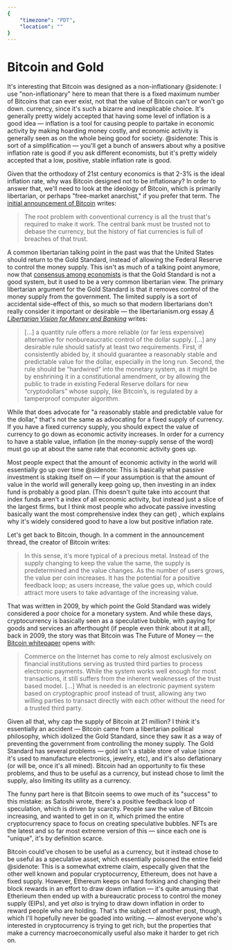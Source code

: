 ```yaml
---
{
	"timezone": "PDT",
	"location": ""
}
---
```

# Bitcoin and Gold

It's interesting that Bitcoin was designed as a non-inflationary
@sidenote: I use "non-inflationary" here to mean that there is a fixed maximum number of Bitcoins that can ever exist, not that the value of Bitcoin can't or won't go down.
currency, since it's such a bizarre and inexplicable choice. It's generally pretty widely accepted that having some level of inflation is a good idea — inflation is a tool for causing people to partake in economic activity by making hoarding money costly, and economic activity is generally seen as on the whole being good for society.
@sidenote: This is sort of a simplification — you'll get a bunch of answers about why a positive inflation rate is good if you ask different economists, but it's pretty widely accepted that a low, positive, stable inflation rate is good.

Given that the orthodoxy of 21st century economics is that 2-3% is the ideal inflation rate, why was Bitcoin designed not to be inflationary? In order to answer that, we'll need to look at the ideology of Bitcoin, which is primarily  libertarian, or perhaps "free-market anarchist," if you prefer that term. The [initial announcement of Bitcoin](http://p2pfoundation.ning.com/forum/topics/bitcoin-open-source) writes:

> The root problem with conventional currency is all the trust that's required to make it work. The central bank must be trusted not to debase the currency, but the history of fiat currencies is full of breaches of that trust.

A common libertarian talking point in the past was that the United States should return to the Gold Standard, instead of allowing the Federal Reserve to control the money supply. This isn't as much of a talking point anymore, now that [consensus among economists](https://www.igmchicago.org/surveys/gold-standard/) is that the Gold Standard is not a good system, but it used to be a very common libertarian view. The primary libertarian argument for the Gold Standard is that it removes control of the money supply from the government. The limited supply is a sort of accidental side-effect of this, so much so that modern libertarians don't really consider it important or desirable — the libertarianism.org essay [*A Libertarian Vision for Money and Banking*](https://www.libertarianism.org/essays/libertarian-vision-for-money-banking) writes:

> […] a quantity rule offers a more reliable (or far less expensive) alternative for nonbureaucratic control of the dollar supply. […] any desirable rule should satisfy at least two requirements. First, if consistently abided by, it should guarantee a reasonably stable and predictable value for the dollar, especially in the long run. Second, the rule should be “hardwired” into the monetary system, as it might be by enshrining it in a constitutional amendment, or by allowing the public to trade in existing Federal Reserve dollars for new “cryptodollars” whose supply, like Bitcoin’s, is regulated by a tamperproof computer algorithm.

While that does advocate for "a reasonably stable and predictable value for the dollar," that's not the same as advocating for a fixed supply of currency. If you have a fixed currency supply, you should expect the value of currency to go down as economic activity increases. In order for a currency to have a stable value, inflation (in the money-supply sense of the word) must go up at about the same rate that economic activity goes up.

Most people expect that the amount of economic activity in the world will essentially go up over time
@sidenote: This is basically what passive investment is staking itself on — if your assumption is that the amount of value in the world will generally keep going up, then investing in an index fund is probably a good plan. (This doesn't quite take into account that index funds aren't a index of all economic activity, but instead just a slice of the largest firms, but I think most people who advocate passive investing basically want the most comprehensive index they can get)
, which explains why it's widely considered good to have a low but positive inflation rate.

Let's get back to Bitcoin, though. In a comment in the announcement thread, the creator of Bitcoin writes:

> In this sense, it's more typical of a precious metal. Instead of the supply changing to keep the value the same, the supply is predetermined and the value changes. As the number of users grows, the value per coin increases. It has the potential for a positive feedback loop; as users increase, the value goes up, which could attract more users to take advantage of the increasing value.

That was written in 2009, by which point the Gold Standard was widely considered a poor choice for a monetary system. And while these days, cryptocurrency is basically seen as a speculative bubble, with paying for goods and services an afterthought (if people even think about it at all), back in 2009, the story was that Bitcoin was The Future of Money — the [Bitcoin whitepaper](https://Bitcoin.org/Bitcoin.pdf) opens with:

> Commerce on the Internet has come to rely almost exclusively on financial institutions serving as trusted third parties to process electronic payments. While the system works well enough for most transactions, it still suffers from the inherent weaknesses of the trust based model. […] What is needed is an electronic payment system based on cryptographic proof instead of trust, allowing any two willing parties to transact directly with each other without the need for a trusted third  party.

Given all that, why cap the supply of Bitcoin at 21 million? I think it's essentially an accident — Bitcoin came from a libertarian political philosophy, which idolized the Gold Standard, since they saw it as a way of preventing the government from controlling the money supply. The Gold Standard has several problems — gold isn't a stable store of value (since it's used to manufacture electronics, jewelry, etc), and it's also deflationary (or will be, once it's all mined). Bitcoin had an opportunity to fix these problems, and thus to be useful as a currency, but instead chose to limit the supply, also limiting its utility as a currency.

The funny part here is that Bitcoin seems to owe much of its "success" to this mistake: as Satoshi wrote, there's a positive feedback loop of speculation, which is driven by scarcity. People saw the value of Bitcoin increasing, and wanted to get in on it, which primed the entire cryptocurrency space to focus on creating speculative bubbles. NFTs are the latest and so far most extreme version of this — since each one is "unique", it's by definition scarce.

Bitcoin could've chosen to be useful as a currency, but it instead chose to be useful as a speculative asset, which essentially poisoned the entire field
@sidenote: This is a somewhat extreme claim, especally given that the other well known and popular cryptocurrency, Ethereum, does not have a fixed supply. However, Ethereum keeps on hard forking and changing their block rewards in an effort to draw down inflation — it's quite amusing that Etherieum then ended up with a bureaucratic process to control the money supply (EIPs), and yet *also* is trying to draw down inflation in order to reward people who are holding. That's the subject of another post, though, which I'll hopefully never be goaded into writing.
— almost everyone who's interested in cryptocurrency is trying to get rich, but the properties that make a currency macroeconomically useful also make it harder to get rich on.
